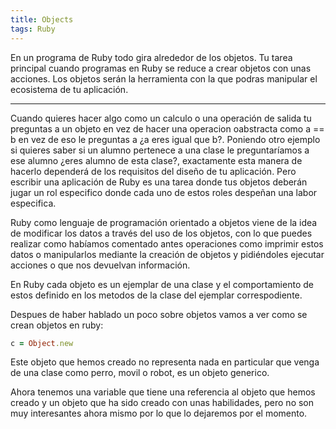 ```yaml
---
title: Objects
tags: Ruby
---
```


En un programa de Ruby todo gira alrededor de los objetos. Tu tarea principal cuando programas en
Ruby se reduce a crear objetos con unas acciones. Los objetos serán la herramienta con la que podras
manipular el ecosistema de tu aplicación.

<!--more-->

---

Cuando quieres hacer algo como un calculo o una operación de salida tu preguntas a un objeto en vez
de hacer una operacion oabstracta como a == b  en vez de eso le preguntas a ¿a eres igual que b?.
Poniendo otro ejemplo si quieres saber si un alumno pertenece a una clase le preguntaríamos a ese alumno
¿eres alumno de esta clase?, exactamente esta manera de hacerlo dependerá de los requisitos del diseño
de tu aplicación. Pero escribir una aplicación de Ruby es una tarea donde tus objetos deberán jugar un rol
especifico donde cada uno de estos roles despeñan una labor especifica.

Ruby como lenguaje de programación orientado a objetos viene de la idea de modificar los datos a
través del uso de los objetos, con lo que puedes realizar como habíamos comentado antes operaciones
como imprimir estos datos o manipularlos mediante la creación de objetos y pidiéndoles ejecutar
acciones o que nos devuelvan información.

En Ruby cada objeto es un ejemplar de una clase y el comportamiento de estos definido en los metodos
de la clase del ejemplar correspodiente.

Despues de haber hablado un poco sobre objetos vamos a ver como se crean objetos en ruby:

``` ruby
c = Object.new
```
Este objeto que hemos creado no representa nada en particular que venga de una clase como perro,
movil o robot, es un objeto generico.

Ahora tenemos una variable que tiene una referencia al objeto que hemos creado y un objeto que ha
sido creado con unas habilidades, pero no son muy interesantes ahora mismo por lo que lo dejaremos
por el momento.
